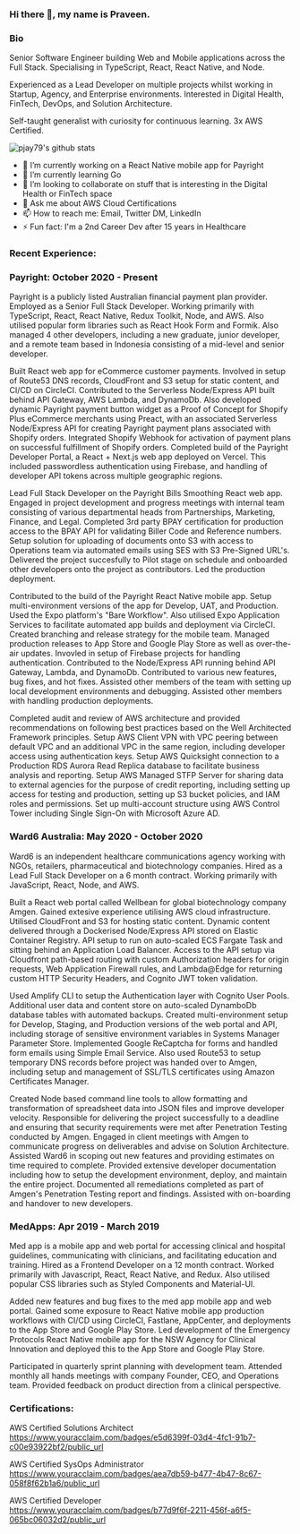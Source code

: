 ### Hi there 👋, my name is Praveen. 

### Bio

Senior Software Engineer building Web and Mobile applications across the Full Stack. Specialising in TypeScript, React, React Native, and Node.

Experienced as a Lead Developer on multiple projects whilst working in Startup, Agency, and Enterprise environments.  Interested in Digital Health, FinTech, DevOps, and Solution Architecture. 

Self-taught generalist with curiosity for continuous learning. 3x AWS Certified.

![pjay79's github stats](https://github-readme-stats.vercel.app/api?username=pjay79&show_icons=true&theme=cobalt)

- 🔭 I’m currently working on a React Native mobile app for Payright
- 🌱 I’m currently learning Go
- 👯 I’m looking to collaborate on stuff that is interesting in the Digital Health or FinTech space
- 💬 Ask me about AWS Cloud Certifications
- 📫 How to reach me: Email, Twitter DM, LinkedIn
- ⚡ Fun fact: I'm a 2nd Career Dev after 15 years in Healthcare

### Recent Experience:

### Payright: October 2020 - Present

Payright is a publicly listed Australian financial payment plan provider. Employed as a Senior Full Stack Developer. Working primarily with TypeScript, React, React Native, Redux Toolkit, Node, and AWS. Also utilised popular form libraries such as React Hook Form and Formik. Also managed 4 other developers, including a new graduate, junior developer, and a remote team based in Indonesia consisting of a mid-level and senior developer.

Built React web app for eCommerce customer payments. Involved in setup of Route53 DNS records, CloudFront and S3 setup for static content, and CI/CD on CircleCI. Contributed to the Serverless Node/Express API built behind API Gateway, AWS Lambda, and DynamoDb. Also developed dynamic Payright payment button widget as a Proof of Concept for Shopify Plus eCommerce merchants using Preact, with an associated Serverless Node/Express API for creating Payright payment plans associated with Shopify orders. Integrated Shopify Webhook for activation of payment plans on successful fulfillment of Shopify orders. Completed build of the Payright Developer Portal, a React + Next.js web app deployed on Vercel. This included passwordless authentication using Firebase, and handling of developer API tokens across multiple geographic regions. 

Lead Full Stack Developer on the Payright Bills Smoothing React web app. Engaged in project development and progress meetings with internal team consisting of various departmental heads from Partnerships, Marketing, Finance, and Legal. Completed 3rd party BPAY certification for production access to the BPAY API for validating Biller Code and Reference numbers. Setup solution for uploading of documents onto S3 with access to Operations team via automated emails using SES with S3 Pre-Signed URL's. Delivered the project succesfully to Pilot stage on schedule and onboarded other developers onto the project as contributors. Led the production deployment. 

Contributed to the build of the Payright React Native mobile app. Setup multi-environment versions of the app for Develop, UAT, and Production. Used the Expo platform's "Bare Workflow". Also utilised Expo Application Services to facilitate automated app builds and deployment via CircleCI. Created branching and release strategy for the mobile team. Managed production releases to App Store and Google Play Store as well as over-the-air updates. Invovled in setup of Firebase projects for handling authentication. Contributed to the Node/Express API running behind API Gateway, Lambda, and DynamoDb. Contributed to various new features, bug fixes, and hot fixes. Assisted other members of the team with setting up local development environments and debugging. Assisted other members with handling production deployments. 

Completed audit and review of AWS architecture and provided recommendations on following best practices based on the Well Architected Framework principles. Setup AWS Client VPN with VPC peering between default VPC and an additional VPC in the same region, including developer access using authentication keys. Setup AWS Quicksight connection to a Production RDS Aurora Read Replica database to facilitate business analysis and reporting. Setup AWS Managed STFP Server for sharing data to external agencies for the purpose of credit reporting, including setting up access for testing and production, setting up S3 bucket policies, and IAM roles and permissions. Set up multi-account structure using AWS Control Tower including Single Sign-On with Microsoft Azure AD.

### Ward6 Australia: May 2020 - October 2020

Ward6 is an independent healthcare communications agency working with NGOs, retailers, pharmaceutical and biotechnology companies. Hired as a Lead Full Stack Developer on a 6 month contract. Working primarily with JavaScript, React, Node, and AWS.

Built a React web portal called Wellbean for global biotechnology company Amgen. Gained extesive experience utilising AWS cloud infrastructure. Utilised CloudFront and S3 for hosting static content. Dynamic content delivered through a Dockerised Node/Express API stored on Elastic Container Registry. API setup to run on auto-scaled ECS Fargate Task and sitting behind an Application Load Balancer. Access to the API setup via Cloudfront path-based routing with custom Authorization headers for origin requests, Web Application Firewall rules, and Lambda@Edge for returning custom HTTP Security Headers, and Cognito JWT token validation.

Used Amplify CLI to setup the Authentication layer with Cognito User Pools. Additional user data and content store on auto-scaled DynamboDb database tables with automated backups. Created multi-environment setup for Develop, Staging, and Production versions of the web portal and API, including storage of sensitive environment variables in Systems Manager Parameter Store. Implemented Google ReCaptcha for forms and handled form emails using Simple Email Service. Also used Route53 to setup temporary DNS records before project was handed over to Amgen, including setup and management of SSL/TLS certificates using Amazon Certificates Manager.

Created Node based command line tools to allow formatting and transformation of spreadsheet data into JSON files and improve developer velocity. Responsible for delivering the project successfully to a deadline and ensuring that security requirements were met after Penetration Testing conducted by Amgen. Engaged in client meetings with Amgen to communicate progress on deliverables and advise on Solution Architecture. Assisted Ward6 in scoping out new features and providing estimates on time required to complete. Provided extensive developer documentation including how to setup the development environment, deploy, and maintain the entire project. Documented all remediations completed as part of Amgen's Penetration Testing report and findings. Assisted with on-boarding and handover to new developers.

### MedApps: Apr 2019 - March 2019

Med app is a mobile app and web portal for accessing clinical and hospital guidelines, communicating with clinicians, and facilitating education and training. Hired as a Frontend Developer on a 12 month contract. Worked primarily with Javascript, React, React Native, and Redux. Also utilised popular CSS libraries such as Styled Components and Material-UI.

Added new features and bug fixes to the med app mobile app and web portal. Gained some exposure to React Native mobile app production workflows with CI/CD using CircleCI, Fastlane, AppCenter, and deployments to the App Store and Google Play Store. Led development of the Emergency Protocols React Native mobile app for the NSW Agency for Clinical Innovation and deployed this to the App Store and Google Play Store.

Participated in quarterly sprint planning with development team. Attended monthly all hands meetings with company Founder, CEO, and Operations team. Provided feedback on product direction from a clinical perspective.

### Certifications:

AWS Certified Solutions Architect  
https://www.youracclaim.com/badges/e5d6399f-03d4-4fc1-91b7-c00e93922bf2/public_url

AWS Certified SysOps Administrator  
https://www.youracclaim.com/badges/aea7db59-b477-4b47-8c67-058f8f62b1a6/public_url

AWS Certified Developer  
https://www.youracclaim.com/badges/b77d9f6f-2211-456f-a6f5-065bc06032d2/public_url
